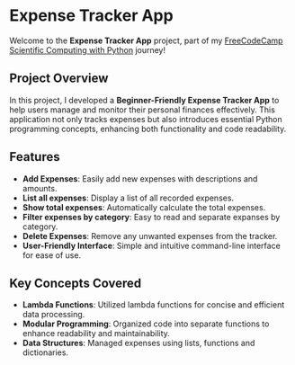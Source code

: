 # Expense Tracker App

Welcome to the **Expense Tracker App** project, part of my [FreeCodeCamp Scientific Computing with Python](https://www.freecodecamp.org/) journey!

## Project Overview

In this project, I developed a **Beginner-Friendly Expense Tracker App** to help users manage and monitor their personal finances effectively. This application not only tracks expenses but also introduces essential Python programming concepts, enhancing both functionality and code readability.

## Features

- **Add Expenses**: Easily add new expenses with descriptions and amounts.
- **List all expenses**: Display a list of all recorded expenses.
- **Show total expenses**: Automatically calculate the total expenses.
- **Filter expenses by category**: Easy to read and separate expanses by category.
- **Delete Expenses**: Remove any unwanted expenses from the tracker.
- **User-Friendly Interface**: Simple and intuitive command-line interface for ease of use.


## Key Concepts Covered

- **Lambda Functions**: Utilized lambda functions for concise and efficient data processing.
- **Modular Programming**: Organized code into separate functions to enhance readability and maintainability.
- **Data Structures**: Managed expenses using lists, functions and dictionaries.
